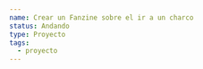 ```yaml
---
name: Crear un Fanzine sobre el ir a un charco
status: Andando
type: Proyecto
tags:
  - proyecto
---
```


